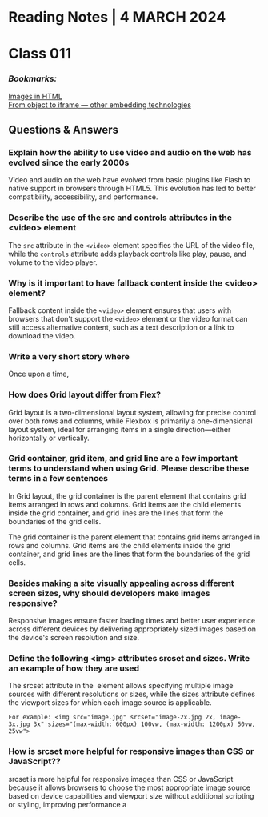 # **Reading Notes | 4 MARCH 2024**

# Class 011  

### *Bookmarks:*  

[Images in HTML](https://developer.mozilla.org/en-US/docs/Learn/HTML/Multimedia_and_embedding/Images_in_HTML)  
[From object to iframe — other embedding technologies](https://developer.mozilla.org/en-US/docs/Learn/HTML/Multimedia_and_embedding/Other_embedding_technologies)

## **Questions & Answers**  

### Explain how the ability to use video and audio on the web has evolved since the early 2000s

Video and audio on the web have evolved from basic plugins like Flash to native support in browsers through HTML5. This evolution has led to better compatibility, accessibility, and performance.  
  
### Describe the use of the src and controls attributes in the \<video> element

The `src` attribute in the `<video>` element specifies the URL of the video file, while the `controls` attribute adds playback controls like play, pause, and volume to the video player.

### Why is it important to have fallback content inside the \<video> element?

Fallback content inside the `<video>` element ensures that users with browsers that don't support the `<video>` element or the video format can still access alternative content, such as a text description or a link to download the video.

### Write a very short story where <audio> and <video> are characters

Once upon a time, <audio> and <video> were inseparable friends. They roamed the digital landscape, sharing stories and melodies with anyone who cared to listen or watch.

### How does Grid layout differ from Flex?

Grid layout is a two-dimensional layout system, allowing for precise control over both rows and columns, while Flexbox is primarily a one-dimensional layout system, ideal for arranging items in a single direction—either horizontally or vertically.

### Grid container, grid item, and grid line are a few important terms to understand when using Grid. Please describe these terms in a few sentences

In Grid layout, the grid container is the parent element that contains grid items arranged in rows and columns. Grid items are the child elements inside the grid container, and grid lines are the lines that form the boundaries of the grid cells.

The grid container is the parent element that contains grid items arranged in rows and columns. Grid items are the child elements inside the grid container, and grid lines are the lines that form the boundaries of the grid cells.

### Besides making a site visually appealing across different screen sizes, why should developers make images responsive?

Responsive images ensure faster loading times and better user experience across different devices by delivering appropriately sized images based on the device's screen resolution and size.

### Define the following \<img> attributes srcset and sizes. Write an example of how they are used

The srcset attribute in the <img> element allows specifying multiple image sources with different resolutions or sizes, while the sizes attribute defines the viewport sizes for which each image source is applicable.

    For example: <img src="image.jpg" srcset="image-2x.jpg 2x, image-3x.jpg 3x" sizes="(max-width: 600px) 100vw, (max-width: 1200px) 50vw, 25vw">

### How is srcset more helpful for responsive images than CSS or JavaScript??

srcset is more helpful for responsive images than CSS or JavaScript because it allows browsers to choose the most appropriate image source based on device capabilities and viewport size without additional scripting or styling, improving performance a
